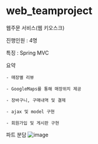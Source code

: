 # web_teamproject

웹주문 서비스(웹 키오스크)

진행인원 : 4명

특징 : Spring MVC

요약

    - 매장별 리뷰
    
    - GoogleMaps를 통해 매장위치 제공
    
    - 장바구니, 구매내역 및 결제
    
    - ajax 및 model 구현
    
    - 회원가입 및 게시판 구현
    
파트 분담
![image](https://user-images.githubusercontent.com/26050767/87267500-d6a58680-c502-11ea-850b-86c0b4f6c8c6.png)

    
